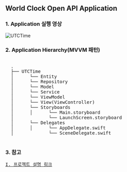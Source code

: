 ## World Clock Open API Application

### 1. Application 실행 영상

![UTCTime](https://user-images.githubusercontent.com/77099686/151667613-7938675a-f639-4be5-aee4-10fed22ae54f.gif)

### 2. Application Hierarchy(MVVM 패턴)
<pre>

  .
  ├── UTCTime 
  │      └── Entity
  │      └── Repository
  │      └── Model
  │      └── Service
  │      └── ViewModel
  │      └── View(ViewController)
  │      └── Storyboards
  │      │      └── Main.storyboard
  │             └── LaunchScreen.storyboard
  │      └── Delegates
  │      │      └── AppDelegate.swift
  │             └── SceneDelegate.swift
  
</pre>

### 3. 참고
<pre><a href = "https://youngjaelee-dev.tistory.com/entry/UTC-Time-ApplicationMVVM-%EA%B8%B0%EB%B0%98?category=914352">I. 프로젝트 설명 링크</a></pre>
